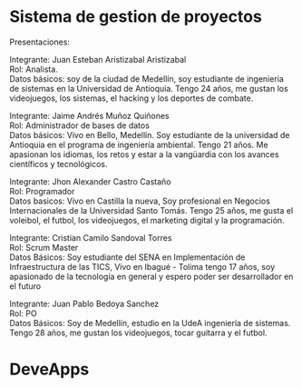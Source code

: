 # Sistema de gestion de proyectos
Presentaciones: <br>

Integrante: Juan Esteban Aristizabal Aristizabal<br>
Rol: Analista.<br>
Datos básicos: soy de la ciudad de Medellín, soy estudiante de ingenieria de sistemas en la Universidad de Antioquia. Tengo 24 años, me gustan los videojuegos, los sistemas, el hacking y los deportes de combate.

Integrante: Jaime Andrés Muñoz Quiñones<br>
Rol: Administrador de bases de datos<br>
Datos básicos: Vivo en Bello, Medellín. Soy estudiante de la universidad de Antioquia
en el programa de ingeniería ambiental. Tengo 21 años. Me apasionan los idiomas, los retos
y estar a la vangüardia con los avances científicos y tecnológicos.

Integrante: Jhon Alexander Castro Castaño<br>
Rol: Programador<br>
Datos basicos: Vivo en Castilla la nueva, Soy profesional en Negocios Internacionales de la Universidad Santo Tomás.
Tengo 25 años, me gusta el voleibol, el futbol, los videojuegos, el marketing digital y la programación.

Integrante: Cristian Camilo Sandoval Torres <br>
Rol: Scrum Master <br>
Datos Básicos: Soy estudiante del SENA en Implementación de Infraestructura de las TICS, Vivo en Ibagué - Tolima tengo 17 años, soy apasionado de la tecnología en general y espero poder ser desarrollador en el futuro

Integrante: Juan Pablo Bedoya Sanchez <br>
Rol: PO <br>
Datos Básicos: Soy de Medellín, estudio en la UdeA ingeniería de sistemas. Tengo 28 años, me gustan los videojuegos, tocar guitarra y el futbol.
# DeveApps
